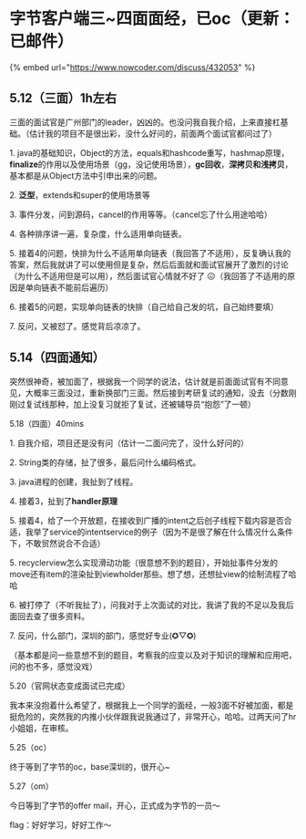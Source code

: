 # 字节客户端三\~四面面经，已oc（更新：已邮件）

{% embed url="https://www.nowcoder.com/discuss/432053" %}

## 5.12（三面）1h左右

三面的面试官是广州部门的leader，凶凶的。也没问我自我介绍，上来直接杠基础。（估计我的项目不是很出彩，没什么好问的，前面两个面试官都问过了）

1\. java的基础知识，Object的方法，equals和hashcode重写，hashmap原理，**finalize**的作用以及使用场景（gg，没记使用场景），**gc回收**，**深拷贝和浅拷贝**，基本都是从Object方法中引申出来的问题。

2\. **泛型**，extends和super的使用场景等

3\. 事件分发，问到源码，cancel的作用等等。（cancel忘了什么用途哈哈）

4\. 各种排序讲一遍，复杂度，什么适用单向链表。

5\. 接着4的问题，快排为什么不适用单向链表（我回答了不适用），反复确认我的答案，然后我就讲了可以使用但是复杂，然后后面就和面试官展开了激烈的讨论（为什么不适用但是可以用），然后面试官心情就不好了 😖（我回答了不适用的原因是单向链表不能前后遍历）

6\. 接着5的问题，实现单向链表的快排（自己给自己发的坑，自己始终要填）

7\. 反问，又被怼了。感觉背后凉凉了。

## 5.14（四面通知）

突然很神奇，被加面了，根据我一个同学的说法，估计就是前面面试官有不同意见，大概率三面没过，重新换部门三面。然后接到考研复试的通知，没去（分数刚刚过复试线那种，加上没复习就拒了复试，还被辅导员“抱怨”了一顿）



5.18（四面）40mins

1\. 自我介绍，项目还是没有问（估计一二面问完了，没什么好问的）

2\. String类的存储，扯了很多，最后问什么编码格式。

3\. java进程的创建，我扯到了线程。

4\. 接着3，扯到了**handler原理**

5\. 接着4，给了一个开放题，在接收到广播的intent之后创子线程下载内容是否合适，我举了service的intentservice的例子（因为不是很了解在什么情况什么条件下，不敢贸然说合不合适）

5\. recyclerview怎么实现滑动功能（很意想不到的题目），开始扯事件分发的move还有item的渲染扯到viewholder那些。想了想，还想扯view的绘制流程了哈哈

6\. 被打停了（不听我扯了），问我对于上次面试的对比，我讲了我的不足以及我后面回去查了很多资料。

7\. 反问，什么部门，深圳的部门，感觉好专业(✪▽✪)

（基本都是问一些意想不到的题目，考察我的应变以及对于知识的理解和应用吧，问的也不多，感觉没戏）



5.20（官网状态变成面试已完成）

我本来没抱着什么希望了，根据我上一个同学的面经，一般3面不好被加面，都是挺危险的，突然我的内推小伙伴跟我说我通过了，非常开心，哈哈。过两天问了hr小姐姐，在审核。



5.25（oc）

终于等到了字节的oc，base深圳的，很开心\~



5.27（om）

今日等到了字节的offer mail，开心，正式成为字节的一员～



flag：好好学习，好好工作～
